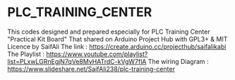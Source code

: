 # PLC_TRAINING_CENTER

This codes designed and prepared especially for PLC Training Center "Practical Kit Board" 
That shared on Arduino Project Hub with GPL3+ & MIT Licence by SaifAli The link : https://create.arduino.cc/projecthub/saifalikabi 
The Playlist : https://www.youtube.com/playlist?list=PLxwLGRnEgjN7qVe8MvHATrdC-kVgW7flA
The wiring Diagram : https://www.slideshare.net/SaifAli238/plc-training-center
